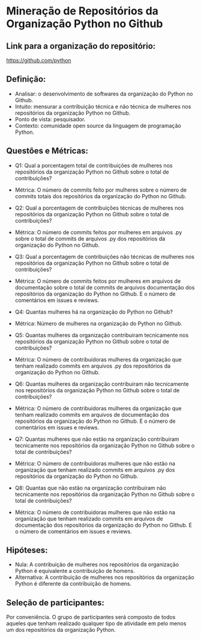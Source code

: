 
# Mineração de Repositórios da Organização Python no Github


## Link para a organização do repositório:

https://github.com/python

## Definição:

-  Analisar: o desenvolvimento de softwares da organização do Python no Github.
- Intuito: mensurar a contribuição técnica e não técnica de mulheres nos repositórios da organização Python no Github.
- Ponto de vista: pesquisador.
- Contexto: comunidade open source da linguagem de programação Python.


## Questões e Métricas:

 - Q1: Qual a porcentagem total de contribuições de mulheres nos repositórios da organização Python no Github sobre o total de contribuições?
 - Métrica: O número de commits feito por mulheres sobre o número de commits totais dos repositórios da organização do Python no Github.

- Q2: Qual a porcentagem de contribuições técnicas de mulheres nos repositórios da organização Python no Github sobre o total de contribuições?
- Métrica: O número de commits feitos por mulheres em arquivos .py sobre o total de commits de arquivos .py dos repositórios da organização do Python no Github.

- Q3: Qual a porcentagem de contribuições não técnicas de mulheres nos repositórios da organização Python no Github sobre o total de contribuições?
- Métrica: O número de commits feitos por mulheres em arquivos de documentação sobre o total de commits de arquivos documentação dos repositórios da organização do Python no Github. E o número de comentários em issues e reviews.

- Q4: Quantas mulheres há na organização do Python no Github?
- Métrica: Número de mulheres na organização do Python no Github.

- Q5: Quantas mulheres da organização contribuiram tecnicamente nos repositórios da organização Python no Github sobre o total de contribuições?
- Métrica: O número de contribuidoras mulheres da organização que tenham realizado commits em arquivos .py dos repositórios da organização do Python no Github.

- Q6: Quantas mulheres da organização contribuiram não tecnicamente nos repositórios da organização Python no Github sobre o total de contribuições?
- Métrica: O número de contribuidoras mulheres da organização que tenham realizado commits em arquivos de documentação dos repositórios da organização do Python no Github. E o número de comentários em issues e reviews.

- Q7: Quantas mulheres que não estão na organização contribuiram tecnicamente nos repositórios da organização Python no Github sobre o total de contribuições?
- Métrica: O número de contribuidoras mulheres que não estão na organização que tenham realizado commits em arquivos .py dos repositórios da organização do Python no Github.

- Q8: Quantas que não estão na organização contribuiram não tecnicamente nos repositórios da organização Python no Github sobre o total de contribuições?
- Métrica: O número de contribuidoras mulheres que não estão na organização que tenham realizado commits em arquivos de documentação dos repositórios da organização do Python no Github. E o número de comentários em issues e reviews.


## Hipóteses:

-  Nula: A contribuição de mulheres nos repositórios da organização Python é equivalente a contribuição de homens.
- Alternativa: A contribuição de mulheres nos repositórios da organização Python é diferente da contribuição de homens.


## Seleção de participantes:

Por conveniência. O grupo de participantes será composto de todos aqueles que tenham realizado qualquer tipo de atividade em pelo menos um dos repositórios da organização Python.
